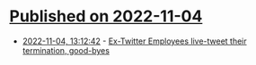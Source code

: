 # [Published on 2022-11-04](index.md)

* [2022-11-04, 13:12:42](https://news.ycombinator.com/item?id=33466060) - [Ex-Twitter Employees live-tweet their termination, good-byes](https://twitter.com/hashtag/lovewhereyouworked)
